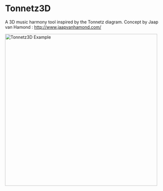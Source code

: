 # Tonnetz3D
A 3D music harmony tool inspired by the Tonnetz diagram. 
Concept by Jaap van Hamond : http://www.jaapvanhamond.com/  

<img src="https://drive.google.com/uc?id=1vw4AIOB2-2ea8PY-Whw-JzmFQgn1K1OW" alt="Tonnetz3D Example" width="500"/>

